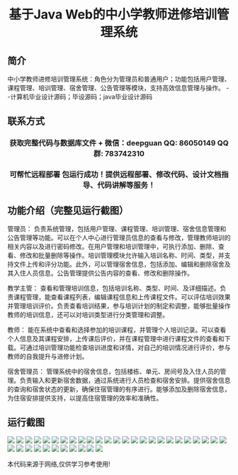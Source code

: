 <p><h1 align="center">基于Java Web的中小学教师进修培训管理系统</h1></p>

## 简介
中小学教师进修培训管理系统：角色分为管理员和普通用户；功能包括用户管理、课程管理、培训管理、宿舍管理、公告管理等模块，支持高效信息管理与操作。    --计算机毕业设计源码；毕设源码；java毕业设计源码


## 联系方式
<p><h3 align="center">获取完整代码与数据库文件 + 微信：deepguan QQ: 86050149 QQ群: 783742310</h3></p>
<p><h3 align="center">可帮忙远程部署 包运行成功！提供远程部署、修改代码、设计文档指导、代码讲解等服务！</h3></p>

## 功能介绍（完整见运行截图）
管理员： 负责系统管理，包括用户管理、课程管理、培训管理、宿舍信息管理和公告管理等功能。可以在个人中心进行管理员信息的查看与修改，管理教师培训的相关内容以及进行密码修改。在用户管理和培训管理中，可执行添加、删除、查看、修改和批量删除等操作。培训管理模块允许输入培训名称、时间、类型，并支持文件上传和评分功能。此外，可以管理宿舍信息，包括添加、编辑和删除宿舍及其入住人员信息。公告管理提供公告内容的查看、修改和删除操作。

教学主管： 查看和管理培训信息，包括培训名称、类型、时间、及详细描述。负责课程管理，能查看课程列表，编辑课程信息和上传课程文件。可以评估培训效果并管理培训评价。负责查看培训结果，参与培训计划的制定和调整，能够批量操作教师的培训信息，还可以对培训类型进行分类管理和调整。

教师： 能在系统中查看和选择参加的培训课程，并管理个人培训记录。可以查看个人信息及其课程安排，上传课后评价，并在课程管理中进行课程文件的查看和下载。可通过培训管理功能检查培训进度和详情，对自己的培训情况进行评价，参与教师的自我提升与进修计划。

宿舍管理员： 管理系统中的宿舍信息，包括楼栋、单元、房间号及入住人员的管理。负责输入和更新宿舍数据，通过系统进行人员检查和宿舍安排。提供宿舍信息的查询和宿舍状态的更新，确保住宿管理的有序进行。能够添加及删除宿舍信息，为住宿安排提供支持，以提高住宿管理的效率和准确性。


## 运行截图
![](https://bs-1329754181.cos.ap-shanghai.myqcloud.com/ssm/JavaWebTeacherTrainingManagementSystem/img/001.jpg)
![](https://bs-1329754181.cos.ap-shanghai.myqcloud.com/ssm/JavaWebTeacherTrainingManagementSystem/img/002.jpg)
![](https://bs-1329754181.cos.ap-shanghai.myqcloud.com/ssm/JavaWebTeacherTrainingManagementSystem/img/003.jpg)
![](https://bs-1329754181.cos.ap-shanghai.myqcloud.com/ssm/JavaWebTeacherTrainingManagementSystem/img/004.jpg)
![](https://bs-1329754181.cos.ap-shanghai.myqcloud.com/ssm/JavaWebTeacherTrainingManagementSystem/img/005.jpg)
![](https://bs-1329754181.cos.ap-shanghai.myqcloud.com/ssm/JavaWebTeacherTrainingManagementSystem/img/006.jpg)
![](https://bs-1329754181.cos.ap-shanghai.myqcloud.com/ssm/JavaWebTeacherTrainingManagementSystem/img/007.jpg)
![](https://bs-1329754181.cos.ap-shanghai.myqcloud.com/ssm/JavaWebTeacherTrainingManagementSystem/img/008.jpg)
![](https://bs-1329754181.cos.ap-shanghai.myqcloud.com/ssm/JavaWebTeacherTrainingManagementSystem/img/009.jpg)
![](https://bs-1329754181.cos.ap-shanghai.myqcloud.com/ssm/JavaWebTeacherTrainingManagementSystem/img/010.jpg)
![](https://bs-1329754181.cos.ap-shanghai.myqcloud.com/ssm/JavaWebTeacherTrainingManagementSystem/img/011.jpg)
![](https://bs-1329754181.cos.ap-shanghai.myqcloud.com/ssm/JavaWebTeacherTrainingManagementSystem/img/012.jpg)
![](https://bs-1329754181.cos.ap-shanghai.myqcloud.com/ssm/JavaWebTeacherTrainingManagementSystem/img/013.jpg)
![](https://bs-1329754181.cos.ap-shanghai.myqcloud.com/ssm/JavaWebTeacherTrainingManagementSystem/img/014.jpg)
![](https://bs-1329754181.cos.ap-shanghai.myqcloud.com/ssm/JavaWebTeacherTrainingManagementSystem/img/015.jpg)
![](https://bs-1329754181.cos.ap-shanghai.myqcloud.com/ssm/JavaWebTeacherTrainingManagementSystem/img/016.jpg)
![](https://bs-1329754181.cos.ap-shanghai.myqcloud.com/ssm/JavaWebTeacherTrainingManagementSystem/img/017.jpg)
![](https://bs-1329754181.cos.ap-shanghai.myqcloud.com/ssm/JavaWebTeacherTrainingManagementSystem/img/018.jpg)
![](https://bs-1329754181.cos.ap-shanghai.myqcloud.com/ssm/JavaWebTeacherTrainingManagementSystem/img/019.jpg)
![](https://bs-1329754181.cos.ap-shanghai.myqcloud.com/ssm/JavaWebTeacherTrainingManagementSystem/img/020.jpg)
![](https://bs-1329754181.cos.ap-shanghai.myqcloud.com/ssm/JavaWebTeacherTrainingManagementSystem/img/021.jpg)
![](https://bs-1329754181.cos.ap-shanghai.myqcloud.com/ssm/JavaWebTeacherTrainingManagementSystem/img/022.jpg)
![](https://bs-1329754181.cos.ap-shanghai.myqcloud.com/ssm/JavaWebTeacherTrainingManagementSystem/img/023.jpg)
![](https://bs-1329754181.cos.ap-shanghai.myqcloud.com/ssm/JavaWebTeacherTrainingManagementSystem/img/024.jpg)
![](https://bs-1329754181.cos.ap-shanghai.myqcloud.com/ssm/JavaWebTeacherTrainingManagementSystem/img/025.jpg)
![](https://bs-1329754181.cos.ap-shanghai.myqcloud.com/ssm/JavaWebTeacherTrainingManagementSystem/img/026.jpg)
![](https://bs-1329754181.cos.ap-shanghai.myqcloud.com/ssm/JavaWebTeacherTrainingManagementSystem/img/027.jpg)
![](https://bs-1329754181.cos.ap-shanghai.myqcloud.com/ssm/JavaWebTeacherTrainingManagementSystem/img/028.jpg)
![](https://bs-1329754181.cos.ap-shanghai.myqcloud.com/ssm/JavaWebTeacherTrainingManagementSystem/img/029.jpg)
![](https://bs-1329754181.cos.ap-shanghai.myqcloud.com/ssm/JavaWebTeacherTrainingManagementSystem/img/030.jpg)
![](https://bs-1329754181.cos.ap-shanghai.myqcloud.com/ssm/JavaWebTeacherTrainingManagementSystem/img/031.jpg)
![](https://bs-1329754181.cos.ap-shanghai.myqcloud.com/ssm/JavaWebTeacherTrainingManagementSystem/img/032.jpg)
![](https://bs-1329754181.cos.ap-shanghai.myqcloud.com/ssm/JavaWebTeacherTrainingManagementSystem/img/033.jpg)
![](https://bs-1329754181.cos.ap-shanghai.myqcloud.com/ssm/JavaWebTeacherTrainingManagementSystem/img/034.jpg)
![](https://bs-1329754181.cos.ap-shanghai.myqcloud.com/ssm/JavaWebTeacherTrainingManagementSystem/img/035.jpg)
![](https://bs-1329754181.cos.ap-shanghai.myqcloud.com/ssm/JavaWebTeacherTrainingManagementSystem/img/036.jpg)

<p>本代码来源于网络,仅供学习参考使用!</p>
